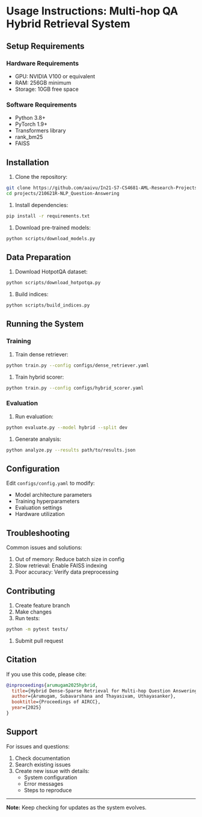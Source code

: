 # Usage Instructions: Multi-hop QA Hybrid Retrieval System

## Setup Requirements

### Hardware Requirements

- GPU: NVIDIA V100 or equivalent
- RAM: 256GB minimum
- Storage: 10GB free space

### Software Requirements

- Python 3.8+
- PyTorch 1.9+
- Transformers library
- rank_bm25
- FAISS

## Installation

1. Clone the repository:

```bash
git clone https://github.com/aaivu/In21-S7-CS4681-AML-Research-Projects.git
cd projects/210621R-NLP_Question-Answering
```

1. Install dependencies:

```bash
pip install -r requirements.txt
```

1. Download pre-trained models:

```bash
python scripts/download_models.py
```

## Data Preparation

1. Download HotpotQA dataset:

```bash
python scripts/download_hotpotqa.py
```

1. Build indices:

```bash
python scripts/build_indices.py
```

## Running the System

### Training

1. Train dense retriever:

```bash
python train.py --config configs/dense_retriever.yaml
```

1. Train hybrid scorer:

```bash
python train.py --config configs/hybrid_scorer.yaml
```

### Evaluation

1. Run evaluation:

```bash
python evaluate.py --model hybrid --split dev
```

1. Generate analysis:

```bash
python analyze.py --results path/to/results.json
```

## Configuration

Edit `configs/config.yaml` to modify:

- Model architecture parameters
- Training hyperparameters
- Evaluation settings
- Hardware utilization

## Troubleshooting

Common issues and solutions:

1. Out of memory: Reduce batch size in config
2. Slow retrieval: Enable FAISS indexing
3. Poor accuracy: Verify data preprocessing

## Contributing

1. Create feature branch
1. Make changes
1. Run tests:

```bash
python -m pytest tests/
```

1. Submit pull request

## Citation

If you use this code, please cite:

```bibtex
@inproceedings{arumugam2025hybrid,
  title={Hybrid Dense-Sparse Retrieval for Multi-hop Question Answering},
  author={Arumugam, Subavarshana and Thayasivam, Uthayasanker},
  booktitle={Proceedings of AIRCC},
  year={2025}
}
```

## Support

For issues and questions:

1. Check documentation
1. Search existing issues
1. Create new issue with details:
   - System configuration
   - Error messages
   - Steps to reproduce

---

**Note:** Keep checking for updates as the system evolves.
